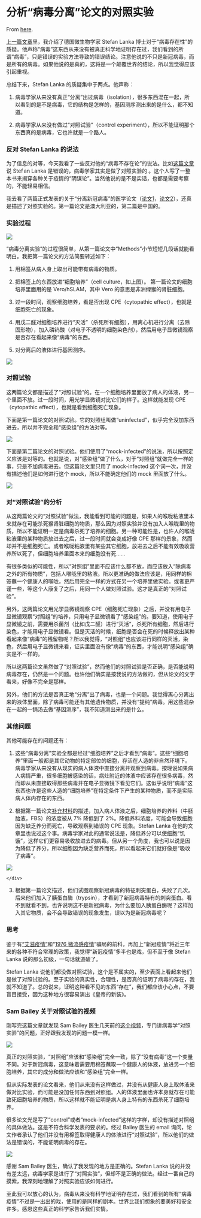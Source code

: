 # 分析“病毒分离”论文的对照实验

From [here](https://yinwang1.substack.com/p/stefan-lanka).

[上一篇文章](https://yinwang0.substack.com/p/the-virus-misconception)<span>里，我介绍了德国微生物学家 Stefan Lanka 博士对于“病毒存在性”的质疑。他声称“病毒”这东西从来没有被真正科学地证明存在过，我们看到的所谓“病毒”，只是错误的实验方法导致的错误结论。注意他说的不只是新冠病毒，而是所有的病毒。如果他说的是真的，这将是一个颠覆世界的结论，所以我觉得应该引起重视。</span>

总结下来，Stefan Lanka 的质疑集中于两点。他声称：

1.  病毒学家从来没有真正“分离”出过病毒（isolation），很多东西混在一起，所以看到的是不是病毒，它的结构是怎样的，基因测序测出来的是什么，都不知道。

2.  病毒学家从来没有做过“对照试验”（control experiment），所以不能证明那个东西真的是病毒，它也许就是一个路人。

### 反对 Stefan Lanka 的说法

<span>为了信息的对等，今天我看了一些反对他的“病毒不存在论”的说法。比如</span>[这篇文章](https://integralworld.net/visser203.html)<span>说 Stef an Lanka 是错误的，病毒学家其实是做了对照实验的 。这个人写了一整本书来揭穿各种关于疫情的“阴谋论”。当然他说的是不是实话，也都是需要考察的，不能轻易相信。</span>

<span>我去看了两篇正式发表的关于“分离新冠病毒”的医学论文（</span>[论文1](https://www.ncbi.nlm.nih.gov/pmc/articles/PMC7228321/)<span>，</span>[论文2](https://www.ncbi.nlm.nih.gov/pmc/articles/PMC7092803/)<span>），还真是描述了对照实验的。第一篇论文是澳大利亚的，第二篇是中国的。</span>

### 实验过程

![](https://substackcdn.com/image/fetch/w_1456,c_limit,f_auto,q_auto:good,fl_progressive:steep/https%3A%2F%2Fbucketeer-e05bbc84-baa3-437e-9518-adb32be77984.s3.amazonaws.com%2Fpublic%2Fimages%2Fd914879b-d252-4e23-8889-7c6fde727358_725x480.jpeg)

“病毒分离实验”的过程很简单，从第一篇论文中“Methods”小节短短几段话就能看明白。我把第一篇论文的方法简要转述如下：

1.  用棉签从病人身上取出可能带有病毒的物质。

2.  把棉签上的东西放进“细胞培养”（cell culture，如上图）。 第一篇论文的细胞培养里面用的是 Vero/hSLAM，其中 Vero 的意思是非洲绿猴的肾脏细胞。

3.  过一段时间，观察细胞培养，看是否出现 CPE（cytopathic effect），也就是细胞死亡的现象。

4.  用戊二醛对细胞培养进行“灭活”（杀死所有细胞），用离心机进行分离（去除固形物），加入磷钨酸（对电子不透明的细胞染色剂），然后用电子显微镜观察是否存在看起来像“病毒”的东西。

5.  对分离后的液体进行基因测序。

![](https://substackcdn.com/image/fetch/w_1456,c_limit,f_auto,q_auto:good,fl_progressive:steep/https%3A%2F%2Fbucketeer-e05bbc84-baa3-437e-9518-adb32be77984.s3.amazonaws.com%2Fpublic%2Fimages%2Fc861ef6d-f7c2-49f6-97ac-8a214e1a402f_1621x1533.jpeg)

<figcaption class="image-caption"></figcaption>

### 对照试验

这两篇论文都是描述了“对照试验”的。在一个细胞培养里面放了病人的体液，另一个里面不放。过一段时间，用光学显微镜对比它们的样子。这样就能发现 CPE（cytopathic effect），也就是看到细胞死亡现象。

下面是第一篇论文的对照试验。它的对照组叫做“uninfected”，似乎完全没加东西进去，所以并不完全和“感染组”的方法对等。

![](https://substackcdn.com/image/fetch/w_1456,c_limit,f_auto,q_auto:good,fl_progressive:steep/https%3A%2F%2Fbucketeer-e05bbc84-baa3-437e-9518-adb32be77984.s3.amazonaws.com%2Fpublic%2Fimages%2F06cfcf5c-53fe-48a8-afbc-54be26a0dfc0_974x1513.jpeg)

下面是第二篇论文的对照试验。他们使用了“mock-infected”的说法，所以按照定义应该是对等的。也就是说，对“感染组”做了什么，对于“对照组”就做完全一样的事，只是不加病毒进去。但这篇论文里只用了 mock-infected 这个词一次，并没有描述他们是如何进行这个 mock，所以不能确定他们的 mock 里面放了什么。

![](https://substackcdn.com/image/fetch/w_1456,c_limit,f_auto,q_auto:good,fl_progressive:steep/https%3A%2F%2Fbucketeer-e05bbc84-baa3-437e-9518-adb32be77984.s3.amazonaws.com%2Fpublic%2Fimages%2Fafdbc8b4-3c5b-4fdf-9532-46fb0317df3b_1753x1195.jpeg)

### 对“对照试验”的分析

从这两篇论文的“对照试验”做法，我能看到可能的问题是，如果人的喉咙粘液里本来就存在可能杀死猴肾脏细胞的物质，那么因为对照实验并没有加入人喉咙里的物质，所以不能证明一定是病毒杀死了培养的细胞。另一种可能性是，也许人的喉咙粘液里的某种物质放进去之后，过一段时间就会变成好像 CPE 那样的景象，然而却并不是细胞死亡。或者喉咙粘液里有某些其它细胞，放进去之后不能有效吸收营养所以死了，但细胞培养里面本来的细胞没有死……

有很多类似的可能性，所以“对照组”里面不应该什么都不放，而应该放入“除病毒之外的所有物质”，包括人喉咙里的粘液。所以更准确的做法应该是，用同样的棉签蘸一个健康人的喉咙，然后用完全一样的方式在另一个培养里做实验。或者更严谨一些，等这个人康复了之后，用同一个人做对照试验。这才是真正的“对照试验”。

另外，这两篇论文用光学显微镜观察 CPE（细胞死亡现象）之后，并没有用电子显微镜观察“对照组”的培养，只用电子显微镜看了“感染组”的。要知道，使用电子显微镜之前，需要用杀菌剂（比如戊二醛）进行“灭活”，杀死所有细胞，然后进行染色，才能用电子显微镜看。但是灭活的时候，细胞是否会在死的时候释放出某种看起来像“病毒”的残留物呢？所以我觉得，“对照组”也应该进行同样的灭活，染色，然后用电子显微镜来看，证实里面没有像“病毒”的东西，才能说明“感染组”确实是不一样的。

所以这两篇论文虽然做了“对照试验”，然而他们的对照试验是否正确，是否能说明病毒存在，仍然是一个问题。也许他们确实是按我说的方法做的，但从论文的文字看来，好像不完全是那样。

另外，他们的方法是否真正地“分离”出了病毒，也是一个问题。我觉得离心分离出来的液体里面，除了病毒可能还有其他遗传物质，并没有“提纯”病毒。用这些混杂在一起的一锅汤去做“基因测序”，我不知道测出来的是什么。

### 其他问题

其他可能存在的问题还有：

1.  这些“病毒分离”实验全都是经过“细胞培养”之后才看到“病毒”。这些“细胞培养”里面一般都是其它动物的特定部位的细胞，存活在人造的非自然环境下。病毒学家从来没有从现实的病人体液中直接分离并观察到病毒。按理说如果病人病情严重，很多细胞被感染的话，病灶附近的体液中应该存在很多病毒，然而却从未直接取得那些病毒并在电子显微镜下看见它们。这似乎说明“病毒”这东西也许是这些人造的“细胞培养”在特定条件下产生的某种物质，而不是实际病人体内存在的东西。

2.  <span>根据第一篇论文</span>[补充材料](https://www.ncbi.nlm.nih.gov/pmc/articles/PMC7228321/bin/MJA2-212-459-s001.pdf)<span>的描述，加入病人体液之后，细胞培养的养料（牛胚胎液，FBS）的浓度被从 7% 降低到了 2%。降低养料浓度，可能会导致细胞因为缺乏养分而死亡，导致观察到错误的 CPE 现象。Stefan Lanka 在他的文章里也说过这个事。病毒学家对此的通常说法是，降低养分可以使细胞“饥饿”，这样它们更容易吸收放进去的病毒。但从另一个角度，我也可以说是因为降低了养分，所以细胞因为缺乏营养而死，所以看起来它们就好像是“吸收了病毒”。</span>

    <div class="captioned-image-container">

![](https://substackcdn.com/image/fetch/w_1456,c_limit,f_auto,q_auto:good,fl_progressive:steep/https%3A%2F%2Fbucketeer-e05bbc84-baa3-437e-9518-adb32be77984.s3.amazonaws.com%2Fpublic%2Fimages%2F3e02c7bb-75a2-49c5-9c37-4280d7df402c_1507x1230.jpeg)

    </div>

3.  根据第一篇论文描述，他们试图观察新冠病毒的特征刺突蛋白，失败了几次。后来他们加入了胰蛋白酶（trypsin），才看到了新冠病毒特有的刺突蛋白。看不到就看不到，也许说明这不是新冠病毒，为什么要加入胰蛋白酶呢？这样加入其它物质，会不会导致错误的现象发生，误以为是新冠病毒呢？

### 思考

<span>鉴于有</span>[“艾滋疫情”](https://yinwang0.substack.com/p/2e4)<span>和“</span>[1976 猪流感疫情](https://yinwang0.substack.com/p/1976)<span>”骗局的前科，再加上“新冠疫情”将近三年来的各种不符合常理的政策，我觉得“新冠疫情”多半也是戏，但不至于像 Stefan Lanka 说的那么初级，一句话就道破了。</span>

Stefan Lanka 说他们都没做对照试验，这个是不属实的，至少表面上看起来他们是做了对照试验的。至于实验的真实性，合理性，是否真的证明了病毒的存在，我就不知道了。总的说来，证明这种看不见的东西“存在”，我们都应该小心点，不要盲目接受，因为这种地方很容易演出《皇帝的新装》。

### Sam Bailey 关于对照试验的视频

<span>刚写完这篇文章就发现 Sam Bailey 医生几天前的</span>[这个视频](https://odysee.com/@drsambailey:c/Secrets-of-Virology-Control-Experiments:e)<span>，专门讲病毒学“对照实验”的问题，正好跟我发现的问题一模一样。</span>

![](https://substackcdn.com/image/fetch/w_1456,c_limit,f_auto,q_auto:good,fl_progressive:steep/https%3A%2F%2Fbucketeer-e05bbc84-baa3-437e-9518-adb32be77984.s3.amazonaws.com%2Fpublic%2Fimages%2F65d3f526-cc11-4d39-b774-ed7cebccd8de_521x385.jpeg)

真正的对照实验，“对照组”应该和“感染组”完全一致，除了“没有病毒”这一个变量不同。对于新冠病毒，这意味着需要用棉签蘸取一个健康人的体液，放进另一个细胞培养，其它的成分和做法应该和“感染组”完全一样。

但从实际发表的论文看来，他们从来没有这样做过，并没有从健康人身上取体液来做对比实验，而可能是没加任何东西到对照组。人的体液里面也许本身就存在可能致死细胞培养的物质，所以这样就不能证明是病人身上特有的东西杀死了细胞培养。

很多论文光是写了“control”或者“mock-infected”这样的字样，却没有描述对照组的具体做法。这是不符合科学发表的要求的。经过 Bailey 医生的 email 询问，论文作者承认了他们并没有用棉签取得健康人的体液进行“对照试验”，所以他们的做法是错误的，不能证明病毒的存在。

![](https://substackcdn.com/image/fetch/w_1456,c_limit,f_auto,q_auto:good,fl_progressive:steep/https%3A%2F%2Fbucketeer-e05bbc84-baa3-437e-9518-adb32be77984.s3.amazonaws.com%2Fpublic%2Fimages%2F9cfd04ff-bcdd-4a99-b3d3-5708bf2f77c9_2388x1339.jpeg)

感谢 Sam Bailey 医生，确认了我发现的地方是正确的。Stefan Lanka 说的并没有差太远，病毒学家是进行了“对照实验”，但却不是正确的做法。经过一番自己的摸索，我深刻地理解了对照实验应该如何进行。

至此我可以放心的认为，病毒从来没有科学地证明存在过，我们看到的所有“病毒疫情”不过是一出出的戏，使用的是同样的剧本。世界比我们想象的要美好和安全许多。感恩这些真正的科学家告诉我们实情。
